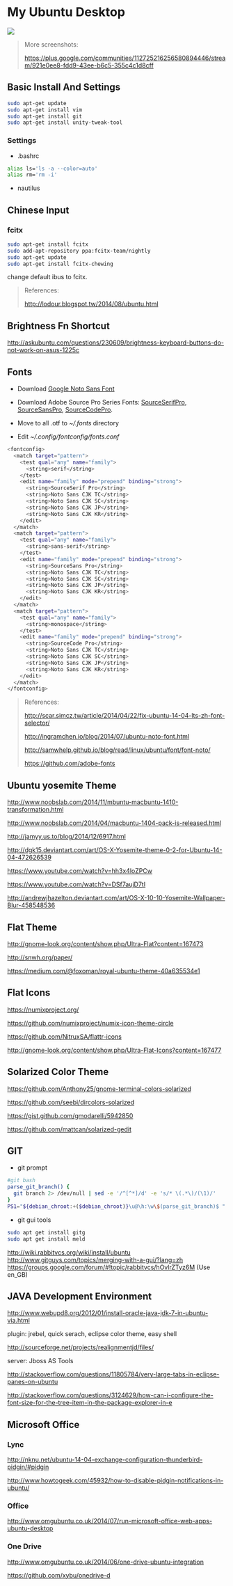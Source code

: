 My Ubuntu Desktop
===
<img src="https://raw.githubusercontent.com/jenghung/my-ubuntu-desktop/master/screenshots/screenshot1.png">

> More screenshots:
>
> https://plus.google.com/communities/112725216256580894446/stream/921e0ee8-fdd9-43ee-b6c5-355c4c1d8cff

## Basic Install And Settings
```sh
sudo apt-get update
sudo apt-get install vim 
sudo apt-get install git
sudo apt-get install unity-tweak-tool
```
### Settings
* .bashrc
```sh
alias ls='ls -a --color=auto' 
alias rm='rm -i'
```
* nautilus


## Chinese Input
### fcitx
```sh
sudo apt-get install fcitx
sudo add-apt-repository ppa:fcitx-team/nightly
sudo apt-get update
sudo apt-get install fcitx-chewing
```
change default ibus to fcitx.

> References:
>
> http://lodour.blogspot.tw/2014/08/ubuntu.html

## Brightness Fn Shortcut
http://askubuntu.com/questions/230609/brightness-keyboard-buttons-do-not-work-on-asus-1225c

## Fonts
* Download [Google Noto Sans Font](https://www.google.com/get/noto/pkgs/Noto-hinted.zip)

* Download Adobe Source Pro Series Fonts: [SourceSerifPro](https://github.com/adobe-fonts/source-serif-pro/releases), [SourceSansPro](https://github.com/adobe-fonts/source-sans-pro/releases), [SourceCodePro](https://github.com/adobe-fonts/source-code-pro/releases).

* Move to all .otf to *~/.fonts* directory

* Edit *~/.config/fontconfig/fonts.conf*
```sh
<fontconfig>
  <match target="pattern">
    <test qual="any" name="family">
      <string>serif</string>
    </test>
    <edit name="family" mode="prepend" binding="strong">
      <string>SourceSerif Pro</string>
      <string>Noto Sans CJK TC</string>
      <string>Noto Sans CJK SC</string>
      <string>Noto Sans CJK JP</string>
      <string>Noto Sans CJK KR</string>
    </edit>
  </match> 
  <match target="pattern">
    <test qual="any" name="family">
      <string>sans-serif</string>
    </test>
    <edit name="family" mode="prepend" binding="strong">
      <string>SourceSans Pro</string>
      <string>Noto Sans CJK TC</string>
      <string>Noto Sans CJK SC</string>
      <string>Noto Sans CJK JP</string>
      <string>Noto Sans CJK KR</string>
    </edit>
  </match>
  <match target="pattern">
    <test qual="any" name="family">
      <string>monospace</string>
    </test>
    <edit name="family" mode="prepend" binding="strong">
      <string>SourceCode Pro</string>
      <string>Noto Sans CJK TC</string>
      <string>Noto Sans CJK SC</string>
      <string>Noto Sans CJK JP</string>
      <string>Noto Sans CJK KR</string>
    </edit>
  </match>
</fontconfig>
```

> References:
> 
> http://scar.simcz.tw/article/2014/04/22/fix-ubuntu-14-04-lts-zh-font-selector/
> 
> http://ingramchen.io/blog/2014/07/ubuntu-noto-font.html
> 
> http://samwhelp.github.io/blog/read/linux/ubuntu/font/font-noto/
> 
> https://github.com/adobe-fonts

## Ubuntu yosemite Theme
http://www.noobslab.com/2014/11/mbuntu-macbuntu-1410-transformation.html

http://www.noobslab.com/2014/04/macbuntu-1404-pack-is-released.html

http://jamyy.us.to/blog/2014/12/6917.html

http://dgk15.deviantart.com/art/OS-X-Yosemite-theme-0-2-for-Ubuntu-14-04-472626539

https://www.youtube.com/watch?v=hh3x4loZPCw

https://www.youtube.com/watch?v=DSf7aujD7tI

http://andrewjhazelton.deviantart.com/art/OS-X-10-10-Yosemite-Wallpaper-Blur-458548536

## Flat Theme
http://gnome-look.org/content/show.php/Ultra-Flat?content=167473

http://snwh.org/paper/

https://medium.com/@foxoman/royal-ubuntu-theme-40a635534e1

## Flat Icons
https://numixproject.org/

https://github.com/numixproject/numix-icon-theme-circle

https://github.com/NitruxSA/flattr-icons

http://gnome-look.org/content/show.php/Ultra-Flat-Icons?content=167477

## Solarized Color Theme
https://github.com/Anthony25/gnome-terminal-colors-solarized

https://github.com/seebi/dircolors-solarized

https://gist.github.com/gmodarelli/5942850

https://github.com/mattcan/solarized-gedit

## GIT
* git prompt
```sh
#git bash
parse_git_branch() {
  git branch 2> /dev/null | sed -e '/^[^*]/d' -e 's/* \(.*\)/(\1)/'
}
PS1="${debian_chroot:+($debian_chroot)}\u@\h:\w\$(parse_git_branch)$ "
```
* git gui tools
```sh
sudo apt get install gitg
sudo apt get install meld
```
http://wiki.rabbitvcs.org/wiki/install/ubuntu
http://www.gitguys.com/topics/merging-with-a-gui/?lang=zh
https://groups.google.com/forum/#!topic/rabbitvcs/hOvlrZTyz6M  (Use en_GB)

## JAVA Development Environment
http://www.webupd8.org/2012/01/install-oracle-java-jdk-7-in-ubuntu-via.html

plugin: jrebel, quick serach, eclipse color theme, easy shell

http://sourceforge.net/projects/realignmentjd/files/

server: Jboss AS Tools

http://stackoverflow.com/questions/11805784/very-large-tabs-in-eclipse-panes-on-ubuntu

http://stackoverflow.com/questions/3124629/how-can-i-configure-the-font-size-for-the-tree-item-in-the-package-explorer-in-e

## Microsoft Office
### Lync
http://nknu.net/ubuntu-14-04-exchange-configuration-thunderbird-pidgin/#pidgin

http://www.howtogeek.com/45932/how-to-disable-pidgin-notifications-in-ubuntu/

### Office
http://www.omgubuntu.co.uk/2014/07/run-microsoft-office-web-apps-ubuntu-desktop

### One Drive
http://www.omgubuntu.co.uk/2014/06/one-drive-ubuntu-integration

https://github.com/xybu/onedrive-d
